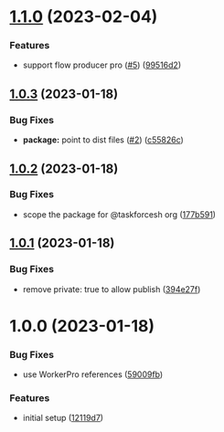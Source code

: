 # [1.1.0](https://github.com/taskforcesh/nestjs-bullmq-pro/compare/v1.0.3...v1.1.0) (2023-02-04)


### Features

* support flow producer pro ([#5](https://github.com/taskforcesh/nestjs-bullmq-pro/issues/5)) ([99516d2](https://github.com/taskforcesh/nestjs-bullmq-pro/commit/99516d27223dce85019e5d87366cd4a954768e60))

## [1.0.3](https://github.com/taskforcesh/nestjs-bullmq-pro/compare/v1.0.2...v1.0.3) (2023-01-18)

### Bug Fixes

* **package:** point to dist files ([#2](https://github.com/taskforcesh/nestjs-bullmq-pro/issues/2)) \([c55826c](https://github.com/taskforcesh/nestjs-bullmq-pro/commit/c55826ca8aa7b57a684788f28a0b2d23c009615b)\)

## [1.0.2](https://github.com/taskforcesh/nestjs-bullmq-pro/compare/v1.0.1...v1.0.2) (2023-01-18)

### Bug Fixes

* scope the package for @taskforcesh org \([177b591](https://github.com/taskforcesh/nestjs-bullmq-pro/commit/177b591d6c24202b7a256177faf4bb19e5f0bcea)\)

## [1.0.1](https://github.com/taskforcesh/nestjs-bullmq-pro/compare/v1.0.0...v1.0.1) (2023-01-18)

### Bug Fixes

* remove private: true to allow publish \([394e27f](https://github.com/taskforcesh/nestjs-bullmq-pro/commit/394e27f83faa7323ad2ae4b2eca7fdc89624561e)\)

# 1.0.0 (2023-01-18)

### Bug Fixes

* use WorkerPro references \([59009fb](https://github.com/taskforcesh/nestjs-bullmq-pro/commit/59009fb981e4f698d114855cc94c09108ed09692)\)

### Features

* initial setup \([12119d7](https://github.com/taskforcesh/nestjs-bullmq-pro/commit/12119d76cde0679c8f5b6892d029a8d62ce303d2)\)

